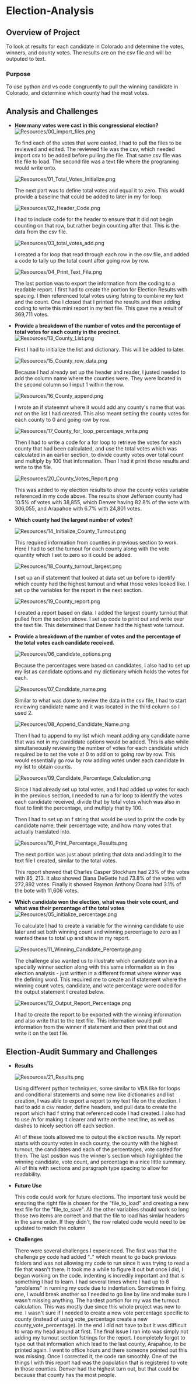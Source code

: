# Election-Analysis

## Overview of Project
To look at results for each candidate in Colorado and determine the votes, winners, and county votes. The results are on the csv file and will be outputed to text.
### Purpose
To use python and vs code congruently to pull the winning candidate in Colorado, and determine which county had the most votes.
## Analysis and Challenges
- **How many votes were cast in this congressional election?**
    ![Resources/00_import_files.png](Resources/00_import_files.png) 

    To find each of the votes that were casted, I had to pull the files to be reviewed and edited. The reviewed file was the csv, which needed import csv to be added before pulling the file. That same csv file was the file to load. The second file was a text file where the programing would write onto.

    ![Resources/01_Total_Votes_Initialize.png](Resources/01_Total_Votes_Initialize.png) 

    The next part was to define total votes and equal it to zero. This would provide a baseline that could be added to later in my for loop.

    ![Resources/02_Header_Code.png](Resources/02_Header_Code.png) 

    I had to include code for the header to ensure that it did not begin counting on that row, but rather begin counting after that. This is the data from the csv file.

    ![Resources/03_total_votes_add.png](Resources/03_total_votes_add.png) 

    I created a for loop that read through each row in the csv file, and added a code to tally up the total count after going row by row.

    ![Resources/04_Print_Text_File.png](Resources/04_Print_Text_File.png) 

    The last portion was to export the information from the coding to a readable report. I first had to create the portion for Election Results with spacing. I then referenced total votes using fstring to combine my text and the count. One I closed that I printed the results and then adding coding to write this mini report in my text file. This gave me a result of 369,711 votes.

- **Provide a breakdown of the number of votes and the percentage of total votes for each county in the precinct.**
    ![Resources/13_County_List.png](Resources/13_County_List.png) 

    First I had to initialize the list and dictionary. This will be added to later.

    ![Resources/15_County_row_data.png](Resources/15_County_row_data.png)

    Because I had already set up the header and reader, I justed needed to add the column name where the counties were. They were located in the second column so I input 1 within the row.

    ![Resources/16_County_append.png](Resources/16_County_append.png) 

    I wrote an if stateemnt where it would add any county's name that was not on the list I had created. This also meant setting the county votes for each county to 0 and going row by row.

    ![Resources/17_County_for_loop_percentage_write.png](Resources/17_County_for_loop_percentage_write.png) 

    Then I had to write a code for a for loop to retrieve the votes for each county that had been calculated, and use the total votes which was calculated in an earlier section, to divide county votes over total count and multiply by 100 that information. Then I had it print those results and write to the file.

    ![Resources/20_County_Votes_Report.png](Resources/20_County_Votes_Report.png)

    This was added to my election results to show the county votes variable referenced in my code above.
    The results show Jefferson county had 10.5% of votes with 38,855, which Denver having 82.8% of the vote with 306,055, and Arapahoe with 6.7% with 24,801 votes.

- **Which county had the largest number of votes?**

    ![Resources/14_Initialize_County_Turnout.png](Resources/14_Initialize_County_Turnout.png) 

    This required information from counties in previous section to work. Here I had to set the turnout for each county along with the vote quantity which I set to zero so it could be added.

    ![Resources/18_County_turnout_largest.png](Resources/18_County_turnout_largest.png) 

    I set up an if statement that looked at data set up before to identify which county had the highest turnout and what those votes looked like. I set up the variables for the report in the next section.

    ![Resources/19_County_report.png](Resources/19_County_report.png) 

    I created a report based on data. I added the largest county turnout that pulled from the section above. I set up code to print out and write over the text file. This determined that Denver had the highest vote turnout. 

- **Provide a breakdown of the number of votes and the percentage of the total votes each candidate received.**

    ![Resources/06_candidate_options.png](Resources/06_candidate_options.png) 

    Because the percentages were based on candidates, I also had to set up my list as candidate options and my dictionary which holds the votes for each.

    ![Resources/07_Candidate_name.png](Resources/07_Candidate_name.png) 

    Similar to  what was done to review the data in the csv file,  I had to start reviewing candidate name and it was located in the third column so I used 2.

    ![Resources/08_Append_Candidate_Name.png](Resources/08_Append_Candidate_Name.png) 

    Then I had to append to my list which meant adding any candidate name that was not in my canididate options would be added. This is also while simultaneously reviewing the number of votes for each candidate which required be to set the vote at 0 to add on to going row by row. This would essentially go row by row adding votes under each candidate in my list to obtain counts.

    ![Resources/09_Candidate_Percentage_Calculation.png](Resources/09_Candidate_Percentage_Calculation.png) 

    Since I had already set up total votes, and I had added up votes for each in the previous section, I needed to run a for loop to identify the votes each candidate received, divide that by total votes which was also in float to limit the percentage, and multiply that by 100.

    Then I had to set up an f string that would be used to print the code by candidate name, their percentage vote, and how many votes that actually translated into.

    ![Resources/10_Print_Percentage_Results.png](Resources/10_Print_Percentage_Results.png)

    The next portion was just about printing that data and adding it to the text file I created, similar to the total votes. 

    This report showed that Charles Casper Stockham had 23% of the votes with 85, 213. It also showed Diana DeGette had 73.8% of the votes with 272,892 votes. Finally it showed Raymon Anthony Doana had 3.1% of the bote with 11,606 votes. 

- **Which candidate won the election, what was their vote count, and what was their percentage of the total votes**
    ![Resources/05_initialize_percentage.png](Resources/05_initialize_percentage.png) 

    To calculate I had to create a variable for the winning candidate to use later and set both winning count and winning percentage to zero as I wanted these to total up and show in my report.

    ![Resources/11_Winning_Candidate_Percentage.png](Resources/11_Winning_Candidate_Percentage.png) 

    The challenge also wanted us to illustrate which candidate won in a specially winner section along with this same information as in the election analysis - just written in a different format where winner was the defining word. This required me to create an if statement where the winning count votes, candidate, and vote percentage were coded for the output statement I created below.

    ![Resources/12_Output_Report_Percentage.png](Resources/12_Output_Report_Percentage.png) 

    I had to create the report to be exported with the winning information and also write that to the text file. This information would pull information from the winner if statement and then print that out and write it on the text file.

## Election-Audit Summary and Challenges
- **Results** 

    ![Resources/21_Results.png](Resources/21_Results.png) 

    Using different python techniques, some similar to VBA like for loops and conditional statements and some new like dictionaries and list creation, I was able to export a report to my text file on the election. I had to add a csv reader, define headers, and pull data to create the report which had f string that referenced code I had created. I also had to use /n for making it clearer and write on the next line, as well as dashes to nicely section off each section.

    All of these tools allowed me to output the election results. My report starts with county votes in each county, the county with the highest turnout, the candidates and each of the percentages, vote casted for them. The last postion was the winner's section which highlighted the winning candidate, vote count, and percentage in a nice little summary. All of this with sections and paragraph type spacing to allow for readability.
- **Future Use**

    This code could work for future elections. The important task would be ensuring the right file is chosen for the "file_to_load" and creating a new text file for the "file_to_save". All the other variables should work so long those two items are correct and that the file to load has simlar headers in the same order. If they didn't, the row related code would need to be updated to match the column

- **Challenges** 

    There were several challenges I experienced.
    The first was that the challenge py code had added ".." which meant to go back previous folders and was not allowing my code to run since it was trying to read a file that wasn't there. It took me a while to figure it out but once I did, I began working on the code.
    indenting is incredily important and that is something I had to learn. I had several times where I had up to 8 "problems" in running my code due to indentation. Sometimes in fixing one, I would break another so I needed to go line by line and make sure I wasn't missing anything.
    The hardest portion for my was the turnout calculation. This was mostly due since this whole project was new to me. I wasn't sure if I needed to create a new vote percentage specific to county (instead of using vote_percentage create a new county_vote_percentage). In the end I did not have to but it was difficult to wrap my head around at first.
    The final issue I ran into was simply not adding my turnout section fstrings for the report. I completely forgot to type out that information which lead to the last county, Arapahoe, to be printed again. I went to office hours and there someone pointed out this was missing. Once I corrected it, the code ran smoothly.
    One of the things I with this report had was the population that is registered to vote in those counties. Denver had the highest turn out, but that could be because that county has the most people.